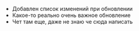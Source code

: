 - Добавлен список изменений при обновлении
- Какое-то реально очень важное обновление
- Чет там еще, даже не знаю че сюда написать
